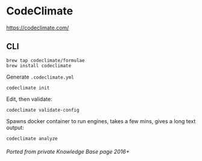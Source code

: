 # CodeClimate

https://codeclimate.com/

## CLI

```shell
brew tap codeclimate/formulae
brew install codeclimate
```

Generate `.codeclimate.yml`

```shell
codeclimate init
```

Edit, then validate:

```shell
codeclimate validate-config
```

Spawns docker container to run engines, takes a few mins, gives a long text output:

```shell
codeclimate analyze
```

###### Ported from private Knowledge Base page 2016+
